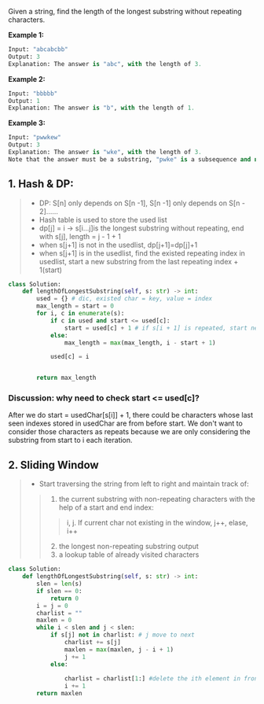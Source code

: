 Given a string, find the length of the longest substring without repeating characters.

**Example 1:**
```python
Input: "abcabcbb"
Output: 3 
Explanation: The answer is "abc", with the length of 3. 
```
**Example 2:**
```python
Input: "bbbbb"
Output: 1
Explanation: The answer is "b", with the length of 1.
```
**Example 3:**
```python
Input: "pwwkew"
Output: 3
Explanation: The answer is "wke", with the length of 3. 
Note that the answer must be a substring, "pwke" is a subsequence and not a substring.
```
## 1. Hash & DP: 
>* DP: S[n] only depends on S[n -1], S[n -1] only depends on S[n - 2]……
>* Hash table is used to store the used list
>* dp[j] = i -> s[i…j]is the longest substring without repeating, end with s[j], length = j - 1 + 1
>* when s[j+1] is not in the usedlist, dp[j+1]=dp[j]+1
>* when s[j+1] is in the usedlist, find the existed repeating index in usedlist, start a new substring from the last repeating index + 1(start)
```python
class Solution:
    def lengthOfLongestSubstring(self, s: str) -> int:
        used = {} # dic, existed char = key, value = index
        max_length = start = 0
        for i, c in enumerate(s): 
            if c in used and start <= used[c]: 
                start = used[c] + 1 # if s[i + 1] is repeated, start new  unrepeated list from repeated char position + 1
            else:
                max_length = max(max_length, i - start + 1)

            used[c] = i


        return max_length
```
### Discussion: why need to check start <= used[c]?
After we do start = usedChar[s[i]] + 1, there could be characters whose last seen indexes stored in usedChar are from before start. We don't want to consider those characters as repeats because we are only considering the substring from start to i each iteration.

## 2. Sliding Window
>* Start traversing the string from left to right and maintain track of:
>> 1. the current substring with non-repeating characters with the help of a start and end index: 
>>> i, j. If current char not existing in the window, j++, elase, i++
>> 2. the longest non-repeating substring output
>> 3. a lookup table of already visited characters
```python
class Solution:
    def lengthOfLongestSubstring(self, s: str) -> int:
        slen = len(s)
        if slen == 0:
            return 0
        i = j = 0
        charlist = ""
        maxlen = 0
        while i < slen and j < slen:
            if s[j] not in charlist: # j move to next
                charlist += s[j]
                maxlen = max(maxlen, j - i + 1)
                j += 1
            else:
                
                charlist = charlist[1:] #delete the ith element in front
                i += 1
        return maxlen
```
